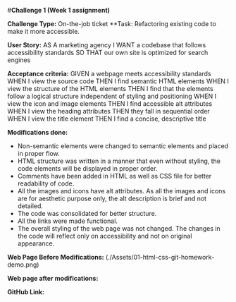 ﻿#**Challenge 1 (Week 1 assignment)**




**Challenge Type:** On-the-job ticket
**Task:  Refactoring existing code to make it more accessible.


**User Story:** 
AS A marketing agency
I WANT a codebase that follows accessibility standards
SO THAT our own site is optimized for search engines


**Acceptance criteria:**
GIVEN a webpage meets accessibility standards
WHEN I view the source code
THEN I find semantic HTML elements
WHEN I view the structure of the HTML elements
THEN I find that the elements follow a logical structure independent of styling and positioning
WHEN I view the icon and image elements
THEN I find accessible alt attributes
WHEN I view the heading attributes
THEN they fall in sequential order
WHEN I view the title element
THEN I find a concise, descriptive title


**Modifications done:**
* Non-semantic elements were changed to semantic elements and placed in proper flow.
* HTML structure was written in a manner that even without styling, the code elements will be displayed in proper order.
* Comments have been added in HTML as well as CSS file for better readability of code.
* All the images and icons have alt attributes. As all the images and icons are for aesthetic purpose only, the alt description is brief and not detailed.
* The code was consolidated for better structure.
* All the links were made functional.
* The overall styling of the web page was not changed. The changes in the code will reflect only on accessibility and not on original appearance.


**Web Page Before Modifications:**
(./Assets/01-html-css-git-homework-demo.png)
  
  
**Web page after modifications:**





**GitHub Link:**